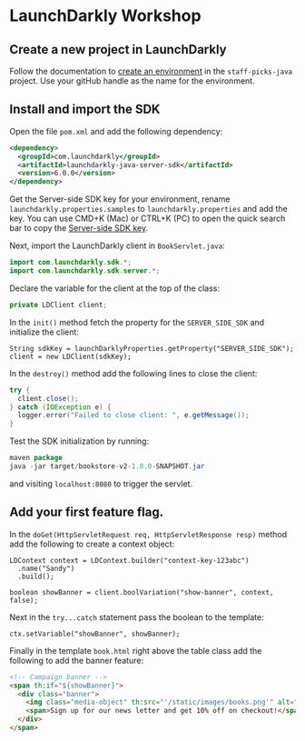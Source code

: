 # LaunchDarkly Workshop

## Create a new project in LaunchDarkly

Follow the documentation to [create an environment](https://docs.launchdarkly.com/home/organize/environments#creating-environments) in the `staff-picks-java` project. Use your gitHub handle as the name for the environment.

## Install and import the SDK

Open the file `pom.xml` and add the following dependency:

```xml
<dependency>
  <groupId>com.launchdarkly</groupId>
  <artifactId>launchdarkly-java-server-sdk</artifactId>
  <version>6.0.0</version>
</dependency>
```

Get the Server-side SDK key for your environment, rename `launchdarkly.properties.samples` to `launchdarkly.properties` and add the key. You can use CMD+K (Mac) or CTRL+K (PC) to open the quick search bar to copy the [Server-side SDK key](https://docs.launchdarkly.com/sdk/concepts/client-side-server-side#keys). 

Next, import the LaunchDarkly client in `BookServlet.java`:

```java
import com.launchdarkly.sdk.*;
import com.launchdarkly.sdk.server.*;
```

Declare the variable for the client at the top of the class:

```java
private LDClient client;
```

In the `init()` method fetch the property for the `SERVER_SIDE_SDK` and initialize the client:

```
String sdkKey = launchDarklyProperties.getProperty("SERVER_SIDE_SDK");
client = new LDClient(sdkKey);
```

In the `destroy()` method add the following lines to close the client:

```java
try {
  client.close();
} catch (IOException e) {
  logger.error("Failed to close client: ", e.getMessage());
}
```

Test the SDK initialization by running:

```java
maven package
java -jar target/bookstore-v2-1.0.0-SNAPSHOT.jar
 ```

and visiting `localhost:8080` to trigger the servlet.

## Add your first feature flag.

In the `doGet(HttpServletRequest req, HttpServletResponse resp)` method add the following to create a context object:

```
LDContext context = LDContext.builder("context-key-123abc")
  .name("Sandy")
  .build();

boolean showBanner = client.boolVariation("show-banner", context, false);
```

Next in the `try...catch` statement pass the boolean to the template:

```
ctx.setVariable("showBanner", showBanner);
```

Finally in the template `book.html` right above the table class add the following to add the banner feature:

```html
<!-- Campaign banner -->
<span th:if="${showBanner}">
  <div class="banner">
    <img class="media-object" th:src="'/static/images/books.png'" alt="Books icon" />
    <span>Sign up for our news letter and get 10% off on checkout!</span>
  </div>
</span>
```

